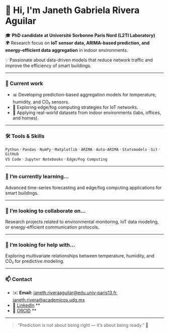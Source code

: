 
# 👋 Hi, I'm Janeth Gabriela Rivera Aguilar

🎓 **PhD candidate at Université Sorbonne Paris Nord (L2TI Laboratory)**  
🌍 Research focus on **IoT sensor data, ARIMA-based prediction, and energy-efficient data aggregation** in indoor environments.  

💡 Passionate about data-driven models that reduce network traffic and improve the efficiency of smart buildings.

---

### 🔬 Current work
- 📊 Developing prediction-based aggregation models for temperature, humidity, and CO₂ sensors.  
- 🧠 Exploring edge/fog computing strategies for IoT networks.  
- 🏡 Applying real-world datasets from indoor environments (labs, offices, and homes).

---

### 🛠️ Tools & Skills
`Python` · `Pandas` · `NumPy` · `Matplotlib` · `ARIMA` · `Auto-ARIMA` · `Statsmodels` · `Git` · `GitHub`  
`VS Code` · `Jupyter Notebooks` · `Edge/Fog Computing`

---

### 🌱 I’m currently learning...
Advanced time-series forecasting and edge/fog computing applications for smart buildings.

---

### 👯 I’m looking to collaborate on...
Research projects related to environmental monitoring, IoT data modeling, or energy-efficient communication protocols.

---

### 🤔 I’m looking for help with...
Exploring multivariate relationships between temperature, humidity, and CO₂ for predictive modeling.

---

### 📫 Contact
- ✉️ **Email:** janeth.riveraaguilar@edu.univ-paris13.fr, janeth.rivera@academicos.udg.mx 
- 🔗 [LinkedIn](https://www.linkedin.com/) **  
- 📄 [ORCID](https://orcid.org/) **  

---

> “Prediction is not about being right — it’s about being ready.” 🌱
